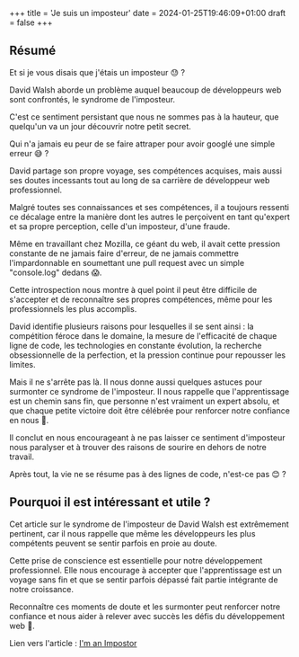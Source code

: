 +++
title = 'Je suis un imposteur'
date = 2024-01-25T19:46:09+01:00
draft = false
+++

## Résumé

Et si je vous disais que j'étais un imposteur 😓 ?

David Walsh aborde un problème auquel beaucoup de développeurs web sont confrontés, le syndrome de l'imposteur. 

C'est ce sentiment persistant que nous ne sommes pas à la hauteur, que quelqu'un va un jour découvrir notre petit secret.

Qui n'a jamais eu peur de se faire attraper pour avoir googlé une simple erreur 😅 ? 

David partage son propre voyage, ses compétences acquises, mais aussi ses doutes incessants tout au long de sa carrière de développeur web professionnel. 

Malgré toutes ses connaissances et ses compétences, il a toujours ressenti ce décalage entre la manière dont les autres le perçoivent en tant qu'expert et sa propre perception, celle d'un imposteur, d'une fraude.

Même en travaillant chez Mozilla, ce géant du web, il avait cette pression constante de ne jamais faire d'erreur, de ne jamais commettre l'impardonnable en soumettant une pull request avec un simple "console.log" dedans 😱. 

Cette introspection nous montre à quel point il peut être difficile de s'accepter et de reconnaître ses propres compétences, même pour les professionnels les plus accomplis.

David identifie plusieurs raisons pour lesquelles il se sent ainsi : la compétition féroce dans le domaine, la mesure de l'efficacité de chaque ligne de code, les technologies en constante évolution, la recherche obsessionnelle de la perfection, et la pression continue pour repousser les limites.

Mais il ne s'arrête pas là. Il nous donne aussi quelques astuces pour surmonter ce syndrome de l'imposteur. Il nous rappelle que l'apprentissage est un chemin sans fin, que personne n'est vraiment un expert absolu, et que chaque petite victoire doit être célébrée pour renforcer notre confiance en nous 🚀. 

Il conclut en nous encourageant à ne pas laisser ce sentiment d'imposteur nous paralyser et à trouver des raisons de sourire en dehors de notre travail. 

Après tout, la vie ne se résume pas à des lignes de code, n'est-ce pas 😊 ? 

## Pourquoi il est intéressant et utile ?

Cet article sur le syndrome de l'imposteur de David Walsh est extrêmement pertinent, car il nous rappelle que même les développeurs les plus compétents peuvent se sentir parfois en proie au doute. 

Cette prise de conscience est essentielle pour notre développement professionnel. Elle nous encourage à accepter que l'apprentissage est un voyage sans fin et que se sentir parfois dépassé fait partie intégrante de notre croissance. 

Reconnaître ces moments de doute et les surmonter peut renforcer notre confiance et nous aider à relever avec succès les défis du développement web 🌟. 

Lien vers l'article : [I'm an Impostor](https://davidwalsh.name/impostor-syndrome)